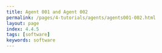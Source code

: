 ```yaml
---
title: Agent 001 and Agent 002
permalink: /pages/4-tutorials/agents/agents001-002.html
layout: page
index: 4.4.5
tags: [software]
keywords: software
---
```

